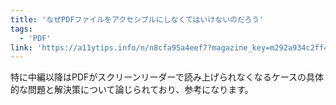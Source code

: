 ```yaml
---
title: 'なぜPDFファイルをアクセシブルにしなくてはいけないのだろう'
tags:
  - 'PDF'
link: 'https://a11ytips.info/n/n8cfa95a4eef7?magazine_key=m292a934c2ff4'
---
```


特に中編以降はPDFがスクリーンリーダーで読み上げられなくなるケースの具体的な問題と解決策について論じられており、参考になります。
